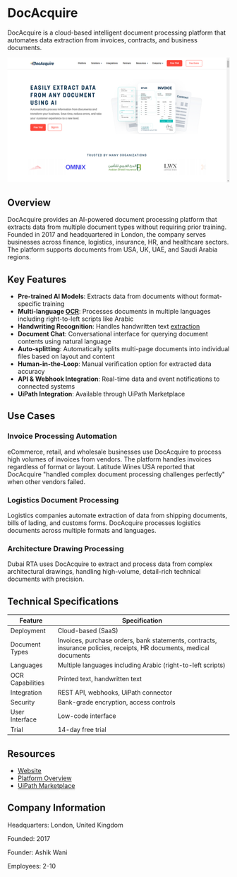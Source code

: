 # DocAcquire

DocAcquire is a cloud-based intelligent document processing platform that automates data extraction from invoices, contracts, and business documents.

![DocAcquire](assets/docacquire.png)


## Overview

DocAcquire provides an AI-powered document processing platform that extracts data from multiple document types without requiring prior training. Founded in 2017 and headquartered in London, the company serves businesses across finance, logistics, insurance, HR, and healthcare sectors. The platform supports documents from USA, UK, UAE, and Saudi Arabia regions.

## Key Features

- **Pre-trained AI Models**: Extracts data from documents without format-specific training
- **Multi-language [OCR](../../capabilities/ocr/index.md)**: Processes documents in multiple languages including right-to-left scripts like Arabic
- **Handwriting Recognition**: Handles handwritten text [extraction](../../capabilities/extraction/index.md)
- **Document Chat**: Conversational interface for querying document contents using natural language
- **Auto-splitting**: Automatically splits multi-page documents into individual files based on layout and content
- **Human-in-the-Loop**: Manual verification option for extracted data accuracy
- **API & Webhook Integration**: Real-time data and event notifications to connected systems
- **UiPath Integration**: Available through UiPath Marketplace

## Use Cases

### Invoice Processing Automation

eCommerce, retail, and wholesale businesses use DocAcquire to process high volumes of invoices from vendors. The platform handles invoices regardless of format or layout. Latitude Wines USA reported that DocAcquire "handled complex document processing challenges perfectly" when other vendors failed.

### Logistics Document Processing

Logistics companies automate extraction of data from shipping documents, bills of lading, and customs forms. DocAcquire processes logistics documents across multiple formats and languages.

### Architecture Drawing Processing

Dubai RTA uses DocAcquire to extract and process data from complex architectural drawings, handling high-volume, detail-rich technical documents with precision.

## Technical Specifications

| Feature | Specification |
|---------|---------------|
| Deployment | Cloud-based (SaaS) |
| Document Types | Invoices, purchase orders, bank statements, contracts, insurance policies, receipts, HR documents, medical documents |
| Languages | Multiple languages including Arabic (right-to-left scripts) |
| OCR Capabilities | Printed text, handwritten text |
| Integration | REST API, webhooks, UiPath connector |
| Security | Bank-grade encryption, access controls |
| User Interface | Low-code interface |
| Trial | 14-day free trial |

## Resources

- [Website](https://www.docacquire.com)
- [Platform Overview](https://www.docacquire.com/platform/)
- [UiPath Marketplace](https://marketplace.uipath.com/applications/docacquire)

## Company Information

Headquarters: London, United Kingdom

Founded: 2017

Founder: Ashik Wani

Employees: 2-10 